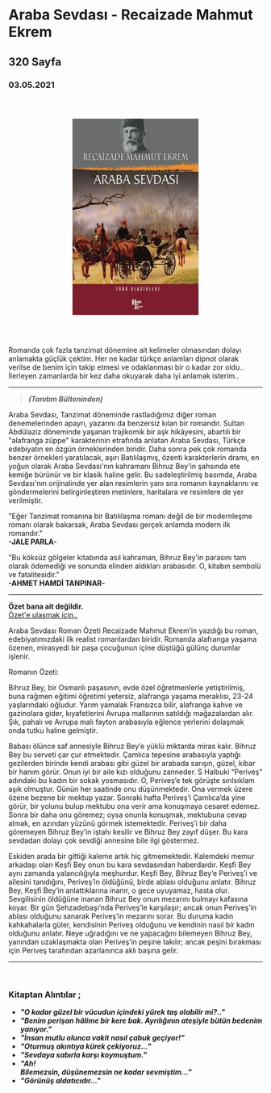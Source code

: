   
# Araba Sevdası - Recaizade Mahmut Ekrem
## 320 Sayfa
### 03.05.2021
  
<br>

  <p align="center" style="padding: 10px">
    <img alt="Araba-Sevdası-Recaizade-Mahmut-Ekrem" src="../images/64_araba_sevdasi.jpg" width="250">
    <br>

<br>
<br>


Romanda çok fazla tanzimat dönemine ait kelimeler olmasından dolayı anlamakta güçlük çektim. Her ne kadar türkçe anlamları dipnot olarak verilse de benim için takip etmesi ve odaklanması bir o kadar zor oldu.. İlerleyen zamanlarda bir kez daha okuyarak daha iyi anlamak isterim..

______

> ***(Tanıtım Bülteninden)***

Araba Sevdası, Tanzimat döneminde rastladığımız diğer roman denemelerinden apayrı, yazarını da benzersiz kılan bir romandır. Sultan Abdülaziz döneminde yaşanan trajikomik bir aşk hikâyesini, abartılı bir "alafranga züppe" karakterinin etrafında anlatan Araba Sevdası, Türkçe edebiyatın en özgün örneklerinden biridir. Daha sonra pek çok romanda benzer örnekleri yaratılacak, aşırı Batılılaşmış, özenti karakterlerin dramı, en yoğun olarak Araba Sevdası'nın kahramanı Bihruz Bey'in şahsında ete kemiğe bürünür ve bir klasik haline gelir. Bu sadeleştirilmiş basımda, Araba Sevdası'nın orijinalinde yer alan resimlerin yanı sıra romanın kaynaklarını ve göndermelerini belirginleştiren metinlere, haritalara ve resimlere de yer verilmiştir.

"Eğer Tanzimat romanına bir Batılılaşma romanı değil de bir modernleşme romanı olarak bakarsak, Araba Sevdası gerçek 
anlamda modern ilk romandır." <br>
**-JALE PARLA-**

"Bu köksüz gölgeler kitabında asıl kahraman, Bihruz Bey'in parasını tam olarak ödemediği ve sonunda elinden aldıkları arabasıdır. O, kitabın sembolü ve fatalitesidir." <br>
**-AHMET HAMDİ TANPINAR-**

______

**Özet bana ait değildir.** <br> [Özet'e ulaşmak için..](https://www.edebiyatogretmeni.org/araba-sevdasi-roman-ozeti/)

Araba Sevdası Roman Özeti
Recaizade Mahmut Ekrem’in yazdığı bu roman, edebiyatımızdaki ilk realist romanlardan biridir. Romanda alafranga yaşama özenen, mirasyedi bir paşa çocuğunun içine düştüğü gülünç durumlar işlenir.

Romanın Özeti:

Bihruz Bey, bir Osmanlı paşasının, evde özel öğretmenlerle yetiştirilmiş, buna rağmen eğitimi öğretimi yetersiz, alafranga yaşama meraklısı, 23-24 yaşlarındaki oğludur. Yarım yamalak Fransızca bilir, alafranga kahve ve gazinolara gider, kıyafetlerini Avrupa mallarının satıldığı mağazalardan alır. Şık, pahalı ve Avrupa malı fayton arabasıyla eğlence yerlerini dolaşmak onda tutku haline gelmiştir.

Babası ölünce saf annesiyle Bihruz Bey’e yüklü miktarda miras kalır. Bihruz Bey bu serveti çar çur etmektedir. Çamlıca tepesine arabasıyla yaptığı gezilerden birinde kendi arabası gibi güzel bir arabada sarışın, güzel, kibar bir hanım görür. Onun iyi bir aile kızı olduğunu zanneder. S Halbuki “Periveş” adındaki bu kadın bir sokak yosmasıdır. O, Periveş’e tek görüşte sırılsıklam aşık olmuştur. Günün her saatinde onu düşünmektedir. Ona vermek üzere özene bezene bir mektup yazar. Sonraki hafta Periveş’i Çamlıca’da yine görür, bir yolunu bulup mektubu ona verir ama konuşmaya cesaret edemez. Sonra bir daha onu göremez; oysa onunla konuşmak, mektubuna cevap almak, en azından yüzünü görmek istemektedir. Periveş’i bir daha göremeyen Bihruz Bey’in iştahı kesilir ve Bihruz Bey zayıf düşer. Bu kara sevdadan dolayı çok sevdiği annesine bile ilgi göstermez.

Eskiden arada bir gittiği kaleme artık hiç gitmemektedir. Kalemdeki memur arkadaşı olan Keşfi Bey onun bu kara sevdasından haberdardır. Keşfi Bey aynı zamanda yalancılığıyla meşhurdur. Keşfi Bey, Bihruz Bey’e Periveş’i ve ailesini tanıdığını, Periveş’in öldüğünü, birde ablası olduğunu anlatır. Bihruz Bey, Keşfi Bey’in anlattıklarına inanır, o gece uyuyamaz, hasta olur. Sevgilisinin öldüğüne inanan Bihruz Bey onun mezarını bulmayı kafasına koyar. Bir gün Şehzadebaşı’nda Periveş’le karşılaşır; ancak onun Periveş’in ablası olduğunu sanarak Periveş’in mezarını sorar. Bu duruma kadın kahkahalarla güler, kendisinin Periveş olduğunu ve kendinin nasıl bir kadın olduğunu anlatır. Neye uğradığını ve ne yapacağını bilemeyen Bihruz Bey, yanından uzaklaşmakta olan Periveş’in peşine takılır; ancak peşini bırakması için Periveş tarafından azarlanınca aklı başına gelir.

_____




<br>

### Kitaptan Alıntılar ;
- ***"O kadar güzel bir vücudun içindeki yürek taş olabilir mi?.."***
- ***"Benim perişan hâlime bir kere bak. Ayrılığının ateşiyle bütün bedenim yanıyor."***
- ***"İnsan mutlu olunca vakit nasıl çabuk geçiyor!”***
- ***"Oturmuş akıntıya kürek çekiyoruz..."***
- ***"Sevdaya sabırla karşı koymuştum."***
- ***"Ah! <br> Bilemezsin, düşünemezsin ne kadar sevmiştim..."***
- ***"Görünüş aldatıcıdır..."***
